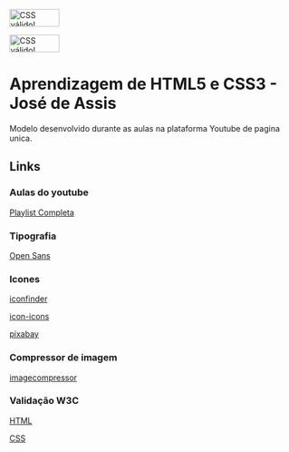 <p>
    <a href="https://jigsaw.w3.org/css-validator/check/referer">
        <img style="border:0;width:88px;height:31px"
            src="https://jigsaw.w3.org/css-validator/images/vcss"
            alt="CSS válido!" />
    </a>
</p>

<p>
    <a href="https://jigsaw.w3.org/css-validator/check/referer">
        <img style="border:0;width:88px;height:31px"
            src="https://jigsaw.w3.org/css-validator/images/vcss-blue"
            alt="CSS válido!" />
    </a>
</p>

# Aprendizagem de HTML5 e CSS3 - José de Assis
Modelo desenvolvido durante as aulas na plataforma Youtube de pagina unica.
## Links
### Aulas do youtube
[Playlist Completa](https://youtube.com/playlist?list=PLbEOwbQR9lqySIIlPJ-Qwo4f4HSuXVeWk&si=C2Ly-j0eX8wNeNgD)
### Tipografia
[Open Sans](https://fonts.google.com/specimen/Open+Sans)
### Icones
[iconfinder](https://www.iconfinder.com/)

[icon-icons](https://icon-icons.com/pt/)

[pixabay](https://pixabay.com/)
### Compressor de imagem
[imagecompressor](https://imagecompressor.com/)
### Validação W3C
[HTML](https://validator.w3.org/nu/)

[CSS](https://jigsaw.w3.org/css-validator/)
